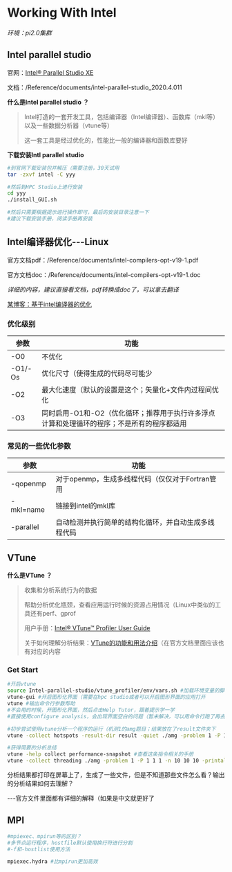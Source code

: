 # Working With Intel

*环境：pi2.0集群*

## Intel parallel studio

官网：[Intel® Parallel Studio XE](https://software.intel.com/content/www/us/en/develop/tools/parallel-studio-xe.html)

文档：/Reference/documents/intel-parallel-studio_2020.4.011

**什么是Intel parallel studio ？**

> Intel打造的一套开发工具，包括编译器（Intel编译器）、函数库（mkl等）以及一些数据分析器（vtune等）
>
> 这一套工具是经过优化的，性能比一般的编译器和函数库要好

**下载安装Intl parallel studio**

```bash
#到官网下载安装包并解压（需要注册，30天试用
tar -zxvf intel -C yyy

#然后到HPC Studio上进行安装
cd yyy
./install_GUI.sh

#然后只需要根据提示进行操作即可，最后的安装目录注意一下
#建议下载安装手册，阅读手册再安装
```



## Intel编译器优化---Linux

官方文档pdf：/Reference/documents/intel-compilers-opt-v19-1.pdf

官方文档doc：/Reference/documents/intel-compilers-opt-v19-1.doc

*详细的内容，建议直接看文档，pdf转换成doc了，可以拿去翻译*

[某博客：基于intel编译器的优化](https://blog.csdn.net/honey_yyang/article/details/7849013)

### 优化级别

| 参数    | 功能                                                         |
| ------- | ------------------------------------------------------------ |
| -O0     | 不优化                                                       |
| -O1/-Os | 优化尺寸（使得生成的代码尽可能少                             |
| -O2     | 最大化速度（默认的设置是这个；矢量化+文件内过程间优化        |
| -O3     | 同时启用-O1和-O2（优化循环；推荐用于执行许多浮点计算和处理循环的程序；不是所有的程序都适用 |

### 常见的一些优化参数

| 参数      | 功能                                                 |
| --------- | ---------------------------------------------------- |
| -qopenmp  | 对于openmp，生成多线程代码（仅仅对于Fortran管用      |
| -mkl=name | 链接到intel的mkl库                                   |
| -parallel | 自动检测并执行简单的结构化循环，并自动生成多线程代码 |



## VTune

**什么是VTune ？**

> 收集和分析系统行为的数据
>
> 帮助分析优化瓶颈，查看应用运行时候的资源占用情况（Linux中类似的工具还有perf、gprof
>
> 用户手册：[Intel® VTune™ Profiler User Guide](https://software.intel.com/content/www/us/en/develop/documentation/vtune-help/top.html)
>
> 关于如何理解分析结果：[VTune的功能和用法介绍](https://blog.csdn.net/wy_stutdy/article/details/79106501)（在官方文档里面应该也有对应的内容

### Get Start

```bash
#开启vtune
source Intel-parallel-studio/vtune_profiler/env/vars.sh #加载环境变量的脚本（或者直接加载~/cyJ/script/intel-parallel-studio.sh，这样就整个Intel套件都可以使用了
vtune-gui #开启图形化界面（需要在hpc studio或者可以开启图形界面的应用打开
vtune #输出命令行参数帮助
#不会用的时候，开图形化界面，然后点击Help Tutor，跟着提示学一学
#直接使用configure analysis，会出现界面空白的问题（暂未解决，可以用命令行跑了再去打开结果进行分析

#初步尝试使用vtune分析一个程序的运行（机测1的amg题目；结果放在了result文件夹下
vtune -collect hotspots -result-dir result -quiet ./amg -problem 1 -P 1 1 1 -n 10 10 10 -printallstats

#获得简要的分析总结
vtune -help collect performance-snapshot #查看这条指令相关的手册
vtune -collect threading ./amg -problem 1 -P 1 1 1 -n 10 10 10 -printallstats #再次尝试了一次分析
```

分析结果都打印在屏幕上了，生成了一些文件，但是不知道那些文件怎么看？输出的分析结果如何去理解？

---官方文件里面都有详细的解释（如果是中文就更好了



## MPI

```bash
#mpiexec、mpirun等的区别？
#多节点运行程序，hostfile默认使用换行符进行分割
#-f和-hostlist使用方法

mpiexec.hydra #比mpirun更加高效
```

